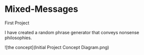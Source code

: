 # Mixed-Messages
First Project

I have created a random phrase generator that conveys nonsense philosophies.

![the concept](Initial Project Concept Diagram.png)
